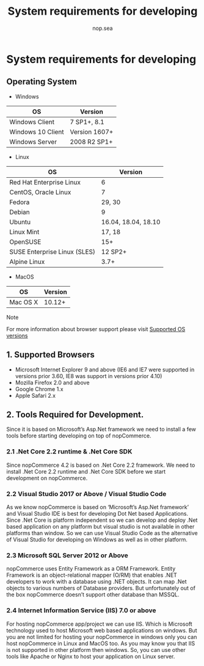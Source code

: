 ﻿---
title: System requirements for developing
uid: en/developer/tutorials/system-requirements-for-developing
author: nop.sea
contributors: git.RomanovM
---

# System requirements for developing
## Operating System
* Windows

OS | Version
------------ | -------------
Windows Client | 7 SP1+, 8.1
Windows 10 Client | Version 1607+
Windows Server | 2008 R2 SP1+

* Linux

OS | Version
------------ | -------------
Red Hat Enterprise Linux | 6
CentOS, Oracle Linux | 7
Fedora | 29, 30
Debian | 9
Ubuntu | 16.04, 18.04, 18.10
Linux Mint | 17, 18
OpenSUSE | 15+
SUSE Enterprise Linux (SLES) | 12 SP2+
Alpine Linux | 3.7+

* MacOS

OS | Version
---|---
Mac OS X | 10.12+

> [!NOTE]
> 
> For more information about browser support please visit [Supported OS versions](https://github.com/dotnet/core/blob/master/release-notes/2.2/2.2-supported-os.md)

## 1. Supported Browsers
* Microsoft Internet Explorer 9 and above (IE6 and IE7 were supported in versions prior 3.60, IE8 was support in versions prior 4.10)
* Mozilla Firefox 2.0 and above
* Google Chrome 1.x
* Apple Safari 2.x
## 2. Tools Required for Development.
Since it is based on Microsoft’s Asp.Net framework we need to install a few tools before starting developing on top of nopCommerce.
### 2.1 \.Net Core 2.2 runtime & .Net Core SDK
Since nopCommerce 4.2 is based on .Net Core 2.2 framework. We need to install .Net Core 2.2 runtime and .Net Core SDK before we start development on nopCommerce.
### 2.2 Visual Studio 2017 or Above / Visual Studio Code
As we know nopCommerce is based on ‘Microsoft’s Asp.Net framework’ and Visual Studio IDE is best for developing Dot Net based Applications. Since .Net Core is platform independent so we can develop and deploy .Net based application on any platform but visual studio is not available in other platforms than window. So we can use Visual Studio Code as the alternative of Visual Studio for developing on Windows as well as in other platform.

### 2.3 Microsoft SQL Server 2012 or Above
nopCommerce uses Entity Framework as a ORM Framework. Entity Framework is an object-relational mapper (O/RM) that enables .NET developers to work with a database using .NET objects. It can map .Net objects to various numbers of Database providers. But unfortunately out of the box nopCommerce doesn’t support other database than MSSQL. 

### 2.4 Internet Information Service (IIS) 7.0 or above
For hosting nopCommerce app/project we can use IIS. Which is Microsoft technology used to host Microsoft web based applications on windows. But you are not limited for hosting your nopCommerce in windows only you can host nopCommerce in Linux and MacOS too. As you may know you that IIS is not supported in other platform then windows. So, you can use other tools like Apache or Nginx to host your application on Linux server.